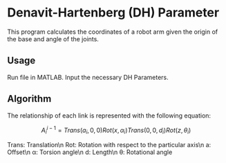 # Denavit-Hartenberg (DH) Parameter
This program calculates the coordinates of a robot arm given the origin of the base and angle of the joints.

## Usage
Run file in MATLAB. Input the necessary DH Parameters.

## Algorithm
The relationship of each link is represented with the following equation:

$$ A_{i}^{i-1} = Trans(a_{i},0,0)Rot(x,α_{i})Trans(0,0,d_{i})Rot(z,θ_{i}) $$

Trans: Translation\n
Rot: Rotation with respect to the particular axis\n
a: Offset\n
α: Torsion angle\n
d: Length\n
θ: Rotational angle
